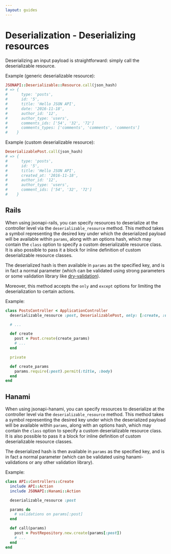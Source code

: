 ```yaml
---
layout: guides
---
```

# Deserialization - Deserializing resources

Deserializing an input payload is straightforward: simply call the
deserializable resource.

Example (generic deserializable resource):

```ruby
JSONAPI::Deserializable::Resource.call(json_hash)
# => {
#      type: 'posts',
#      id: '5',
#      title: 'Hello JSON API',
#      date: '2016-11-18',
#      author_id: '12',
#      author_type: 'users',
#      comments_ids: ['54', '32', '72']
#      comments_types: ['comments', 'comments', 'comments']
#    }
```

Example (custom deserializable resource):

```ruby
DeserializablePost.call(json_hash)
# => {
#      type: 'posts',
#      id: '5',
#      title: 'Hello JSON API',
#      created_at: '2016-11-18',
#      author_id: '12',
#      author_type: 'users',
#      comment_ids: ['54', '32', '72']
#    }
```

## Rails

When using jsonapi-rails, you can specify resources to deserialize at the
controller level via the `deserializable_resource` method. This method takes
a symbol representing the desired key under which the deserialized payload will
be available within `params`, along with an options hash, which may contain the
`class` option to specify a custom deserializable resource class. It is also
possible to pass it a block for inline definition of custom deserializable
resource classes.

The deserialized hash is then available in `params` as the specified key, and
is in fact a normal parameter (which can be validated using strong parameters or
some validation library like [dry-validation](http://dry-rb.org)).

Moreover, this method accepts the `only` and `except` options for
limiting the deserialization to certain actions.

Example:

```ruby
class PostsController < ApplicationController
  deserializable_resource :post, DeserializablePost, only: [:create, :update]

  # ...

  def create
    post = Post.create(create_params)
    # ...
  end

  private

  def create_params
    params.require(:post).permit(:title, :body)
  end
end
```

## Hanami

When using jsonapi-hanami, you can specify resources to deserialize at the
controller level via the `deserializable_resource` method. This method takes
a symbol representing the desired key under which the deserialized payload will
be available within `params`, along with an options hash, which may contain the
`class` option to specify a custom deserializable resource class. It is also
possible to pass it a block for inline definition of custom deserializable
resource classes.

The deserialized hash is then available in `params` as the specified key, and
is in fact a normal parameter (which can be validated using hanami-validations
or any other validation library).

Example:

```ruby
class API::Controllers::Create
  include API::Action
  include JSONAPI::Hanami::Action

  deserializable_resource :post

  params do
    # validations on params[:post]
  end

  def call(params)
    post = PostRepository.new.create(params[:post])
    # ...
  end
end
```
